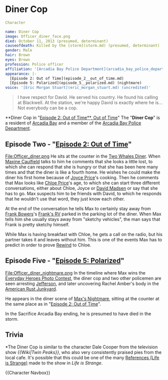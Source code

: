 #  Diner Cop 

```yaml
Character

name: Diner Cop
image: Officer_diner_face.png
died: October 11, 2013 (presumed, determinant)
causeofdeath: Killed by the [storm](storm.md) (presumed, determinant)
gender: Male
hair: Brown
eyes: Brown
profession: Police officer
affiliation: '[Arcadia Bay Police Department](arcadia_bay_police_department.md)'
appearance: |-
  [Episode 2: Out of Time](episode_2__out_of_time.md)
  [Episode 5: Polarized](episode_5__polarized.md) (nightmare)
voice: '[Eric Morgan Stuart](eric_morgan_stuart.md) (uncredited)'
```

> I have respect for David. He served his country. He found his calling at Blackwell. At the station, we're happy David is exactly where he is... Not everybody can be a cop.

**Diner Cop in "[Episode 2: Out of Time**, Out of Time](episode_2__out_of_time____out_of_time.md)"
The "**Diner Cop**" is a resident of [Arcadia Bay](arcadia_bay.md) and a member of the [Arcadia Bay Police Department](local_police_force.md).

##  Episode Two - "[Episode 2: Out of Time](out_of_time.md)" 
[File:Officer_diner.png](thumb.md)
He sits at the counter in the [Two Whales Diner](two_whales_diner.md). When [Maxine Caulfield](max_caulfield.md) talks to him he comments that she looks a little lost, to which she can respond that she is hungry or that she has been here many times and that the diner is like a fourth home. He wishes he could make the diner his first home because of [Joyce Price](joyce_price.md)'s cooking. Then he comments that Max looks like [Chloe Price](chloe_price.md)'s age, to which she can start three different conversations, either about Chloe, Joyce or [David Madsen](david_madsen.md) or say that she has to go.
Max suspects him to be friends with David, to which he responds that he wouldn't use that word, they just know each other.

At the end of the conversation he tells Max to certainly stay away from [Frank Bowers](frank_bowers.md)'s [Frank's RV](rv.md) parked in the parking lot of the diner. When Max tells him she usually stays away from "sketchy vehicles", the man says that Frank is pretty sketchy himself.

While Max is having breakfast with Chloe, he gets a call on the radio, but his partner takes it and leaves without him. This is one of the events Max has to predict in order to prove [Rewind](her_power.md) to Chloe.

##  Episode Five - "[Episode 5: Polarized](polarized.md)" 
[File:Officer_diner_nightmare.png](thumb.md)
In the timeline where Max wins the [Everyday Heroes Photo Contest](everyday_heroes_contest.md), the diner cop and two other policemen are seen arresting [Jefferson](jefferson.md), and later uncovering Rachel Amber's body in the [American Rust Junkyard](junkyard.md).

He appears in the diner scene of [Max's Nightmare](max_s_nightmare.md), sitting at the counter at the same place as in "[Episode 2: Out of Time](out_of_time.md)".

In the Sacrifice Arcadia Bay ending, he is presumed to have died in the storm.

##  Trivia 
*The Diner Cop is similar to the character Dale Cooper from the television show *{{Wiki|Twin Peaks}}*, who also very consistently praised pies from the local cafe. It's possible that this could be one of the many [References (Life is Strange)](references.md) made to the show in *Life is Strange*.

{{Character Navbox}}

